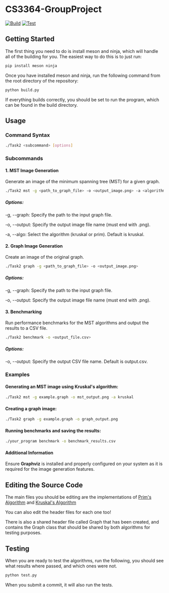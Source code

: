 # CS3364-GroupProject

[![Build](https://github.com/jaxcksn/CS3364-GroupProject/actions/workflows/meson-build.yml/badge.svg)](https://github.com/jaxcksn/CS3364-GroupProject/actions/workflows/meson-build.yml)
[![Test](https://github.com/jaxcksn/CS3364-GroupProject/actions/workflows/meson-test.yml/badge.svg)](https://github.com/jaxcksn/CS3364-GroupProject/actions/workflows/meson-test.yml)

## Getting Started

The first thing you need to do is install meson and ninja, which will handle all of the building for you. The easiest way to do this is to just run:

```bash
pip install meson ninja
```

Once you have installed meson and ninja, run the following command from the root directory of the repository:

```bash
python build.py
```

If everything builds correctly, you should be set to run the program, which can be found in the build directory.

## Usage

### Command Syntax

```bash
./Task2 <subcommand> [options]
```

### Subcommands

#### 1. MST Image Generation

Generate an image of the minimum spanning tree (MST) for a given graph.

```bash
./Task2 mst -g <path_to_graph_file> -o <output_image.png> -a <algorithm>
```

##### Options:

-g, --graph: Specify the path to the input graph file.

-o, --output: Specify the output image file name (must end with .png).

-a, --algo: Select the algorithm (kruskal or prim). Default is kruskal.

#### 2. Graph Image Generation

Create an image of the original graph.

```bash
./Task2 graph -g <path_to_graph_file> -o <output_image.png>
```

##### Options:

-g, --graph: Specify the path to the input graph file.

-o, --output: Specify the output image file name (must end with .png).

#### 3. Benchmarking

Run performance benchmarks for the MST algorithms and output the results to a CSV file.

```bash
./Task2 benchmark -o <output_file.csv>
```

##### Options:

-o, --output: Specify the output CSV file name. Default is output.csv.

### Examples

#### Generating an MST image using Kruskal's algorithm:

```bash
./Task2 mst -g example.graph -o mst_output.png -a kruskal
```

#### Creating a graph image:

```bash
./Task2 graph -g example.graph -o graph_output.png
```

#### Running benchmarks and saving the results:

```bash
./your_program benchmark -o benchmark_results.csv
```

#### Additional Information

Ensure **Graphviz** is installed and properly configured on your system as it is required for the image generation features.

## Editing the Source Code

The main files you should be editing are the implementations of [Prim's Algorithm](src/prim.cpp) and [Kruskal's Algorithm](src/kruskal.cpp)

You can also edit the header files for each one too!

There is also a shared header file called Graph that has been created, and contains the Graph class that should be shared by both algorithms for testing purposes.

## Testing

When you are ready to test the algorithms, run the following, you should see what results where passed, and which ones were not.

```bash
python test.py
```

When you submit a commit, it will also run the tests.
